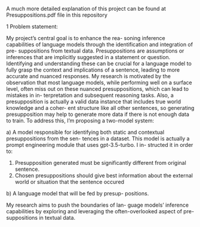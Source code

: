 A much more detailed explanation of this project can be found at Presuppositions.pdf file in this repository

1 Problem statement:

My project’s central goal is to enhance the rea- soning inference capabilities of language models through the identification and integration of pre- suppositions from textual data.
Presuppositions are assumptions or inferences that are implicitly suggested in a statement or question. Identifying and understanding these can be crucial for a language model to fully grasp the context and implications of a sentence, leading to more accurate and nuanced responses.
My research is motivated by the observation that most language models, while performing well on a surface level, often miss out on these nuanced presuppositions, which can lead to mistakes in in- terpretation and subsequent reasoning tasks. Also, a presupposition is actually a valid data instance that includes true world knowledge and a coher- ent structure like all other sentences, so generating presupposition may help to generate more data if there is not enough data to train.
To address this, I’m proposing a two-model system:

a) A model responsible for identifying both static and contextual presuppositions from the sen- tences in a dataset. This model is actually a prompt engineering module that uses gpt-3.5-turbo. I in- structed it in order to:

1) Presupposition generated must be significantly different from original sentence.
2) Chosen presuppositions should give best information about the external world or situation that the sentence occured

b) A language model that will be fed by presup- positions.

My research aims to push the boundaries of lan- guage models’ inference capabilities by exploring and leveraging the often-overlooked aspect of pre- suppositions in textual data.


